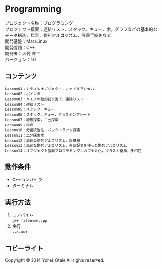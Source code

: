 Programming
======================

プロジェクト名称：プログラミング  
プロジェクト概要：連結リスト，スタック，キュー，木，グラフなどの基本的なデータ構造，探索，整列アルゴリズム，再帰手続きなど    
開発基盤：Mac/Linux  
開発言語：C++  
開発者：大竹 洋平  
バージョン：1.0

コンテンツ
--------

    Lesson01：クラスとオブジェクト，ファイルアクセス
    Lesson02：ポインタ
    Lesson03：メモリの動的割り当て，連結リスト
    Lesson04：連結リスト
    Lesson05：スタック，キュー
    Lesson06：スタック，キュー，クラステンプレート
    Lesson07：線形探索，二分探索
    Lesson09：再帰
    Lesson10：分割統治法，バックトラック探索
    Lesson11：二分探索木
    Lesson12：単純な整列アルゴリズム，計算量
    Lesson13：高速な整列アルゴリズム，外部記憶を使った整列アルゴリズム
    Lesson14：オブジェクト指向プログラミング：カプセル化，クラスと継承，多相性






動作条件
------

+ C++コンパイラ  
+ ターミナル  


実行方法
----------------

1. コンパイル  
`` g++ filename.cpp ``
2. 実行  
`` ./a.out ``


コピーライト
----------
Copyright &copy; 2014 Yohei_Otale All rights reserved.
